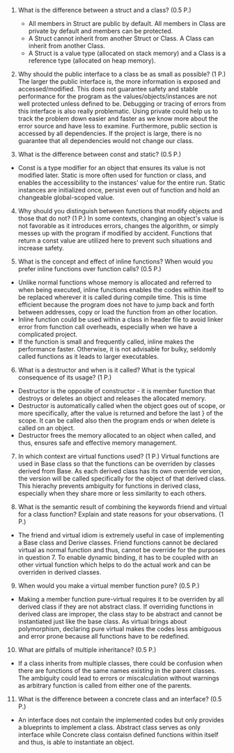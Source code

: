 ﻿

1.  What is the difference between a struct and a class? (0.5 P.)
    - All members in Struct are public by default. All members in Class are private by default and members can be protected. 
    - A Struct cannot inherit from another Struct or Class. A Class can inherit from another Class.
    - A Struct is a value type (allocated on stack memory) and a Class is a reference type (allocated on heap memory). 
    
2.  Why should the public interface to a class be as small as possible? (1 P.)
The larger the public interface is, the more information is exposed and accessed/modified. This does not guarantee safety and stable performance for the program as the values/objects/instances are not well protected unless defined to be. Debugging or tracing of errors from this interface is also really problematic.
Using private could help us to track the problem down easier and faster as we know more about the error source and have less to examine. 
Furthermore, public section is accessed by all dependencies. If the project is large, there is no guarantee that all dependencies would not change our class. 

3.  What is the difference between const and static? (0.5 P.)
- Const is a type modifier for an object that ensures its value is not modified later. Static is more often used for function or class, and enables the accessibility to the instances' value for the entire run. Static instances are initialized once, persist even out of function and hold an changeable global-scoped value.

4.  Why should you distinguish between functions that modify objects and those that do not? (1 P.)
In some contexts, changing an object's value is not favorable as it introduces errors, changes the algorithm, or simply messes up with the program if modified by accident. Functions that return a const value are utilized here to prevent such situations and increase safety. 
 
5.  What is the concept and effect of inline functions? When would you prefer inline functions over function calls? (0.5 P.)
 - Unlike normal functions whose memory is allocated and referred to when being executed, inline functions enables the codes within itself to be replaced wherever it is called during compile time. This is time efficient because the program does not have to jump back and forth between addresses, copy or load the function from an other location. 
 - Inline function could be used within a class in header file to avoid linker error from function call overheads, especially when we have a complicated project.
 - If the function is small and frequently called, inline makes the performance faster. Otherwise, it is not advisable for bulky, seldomly called functions as it leads to larger executables. 
  
6.  What is a destructor and when is it called? What is the typical consequence of its usage? (1 P.)
- Destructor is the opposite of constructor - it is member function that destroys or deletes an object and releases the allocated memory. 
- Destructor is automatically called when the object goes out of scope, or more specifically, after the value is returned and before the last } of the scope. It can be called also then the program ends or when delete is called on an object. 
- Destructor frees the memory allocated to an object when called, and thus, ensures safe and effective memory management. 
    
7.  In which context are virtual functions used? (1 P.)
    Virtual functions are used in Base class so that the functions can be overriden by classes derived from Base. As each derived class has its own override version, the version will be called specifically for the object of that derived class. This hierachy prevents ambiguity for functions in derived class, especially when they share more or less similarity to each others.
    
8.  What is the semantic result of combining the keywords friend and virtual for a class function? Explain and state reasons for your observations. (1 P.)
- The friend and virtual idiom is extremely useful in case of implementing a Base class and Derive classes. Friend functions cannot be declared virtual as normal function and thus, cannot be override for the purposes in question 7. To enable dynamic binding, it has to be coupled with an other virtual function which helps to do the actual work and can be overriden in derived classes.
    
9.  When would you make a virtual member function pure? (0.5 P.)
- Making a member function pure-virtual requires it to be overriden by all derived class if they are not abstract class. If overriding functions in derived class are improper, the class stay to be abstract and cannot be instantiated just like the base class. As virtual brings about polymorphism, declaring pure virtual makes the codes less ambiguous and error prone because all functions have to be redefined. 
    
10.  What are pitfalls of multiple inheritance? (0.5 P.)
- If a class inherits from multiple classes, there could be confusion when there are functions of the same names existing in the parent classes. The ambiguity could lead to errors or miscalculation without warnings as arbitrary function is called from either one of the parents. 
11.  What is the difference between a concrete class and an interface? (0.5 P.)
- An interface does not contain the implemented codes but only provides a blueprints to implement a class. Abstract class serves as only interface while Concrete class contaisn defined functions within itself and thus, is able to instantiate an object.

